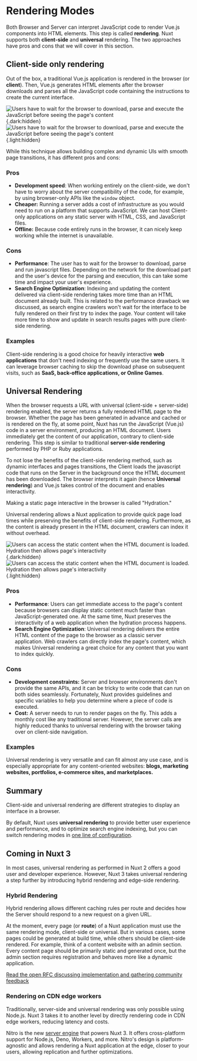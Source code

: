 # Rendering Modes

Both Browser and Server can interpret JavaScript code to render Vue.js components into HTML elements. This step is called **rendering**. Nuxt supports both **client-side** and **universal** rendering. The two approaches have pros and cons that we will cover in this section.

## Client-side only rendering

Out of the box, a traditional Vue.js application is rendered in the browser (or **client**). Then, Vue.js generates HTML elements after the browser downloads and parses all the JavaScript code containing the instructions to create the current interface.

![Users have to wait for the browser to download, parse and execute the JavaScript before seeing the page's content](/img/concepts/rendering/light/csr.svg){.dark:hidden}
![Users have to wait for the browser to download, parse and execute the JavaScript before seeing the page's content](/img/concepts/rendering/dark/csr.svg){.light:hidden}

While this technique allows building complex and dynamic UIs with smooth page transitions, it has different pros and cons:

### Pros

- **Development speed**: When working entirely on the client-side, we don't have to worry about the server compatibility of the code, for example, by using browser-only APIs like the `window` object.
- **Cheaper:** Running a server adds a cost of infrastructure as you would need to run on a platform that supports JavaScript. We can host Client-only applications on any static server with HTML, CSS, and JavaScript files.
- **Offline:** Because code entirely runs in the browser, it can nicely keep working while the internet is unavailable.

### Cons

- **Performance**: The user has to wait for the browser to download, parse and run javascript files. Depending on the network for the download part and the user's device for the parsing and execution, this can take some time and impact your user's experience.
- **Search Engine Optimization**: Indexing and updating the content delivered via client-side rendering takes more time than an HTML document already built. This is related to the performance drawback we discussed, as search engine crawlers won't wait for the interface to be fully rendered on their first try to index the page. Your content will take more time to show and update in search results pages with pure client-side rendering.

### Examples

Client-side rendering is a good choice for heavily interactive **web applications** that don't need indexing or frequently use the same users. It can leverage browser caching to skip the download phase on subsequent visits, such as **SaaS, back-office applications, or Online Games**.

## Universal Rendering

When the browser requests a URL with universal (client-side + server-side) rendering enabled, the server returns a fully rendered HTML page to the browser. Whether the page has been generated in advance and cached or is rendered on the fly, at some point, Nuxt has run the JavaScript (Vue.js) code in a server environment, producing an HTML document. Users immediately get the content of our application, contrary to client-side rendering. This step is similar to traditional **server-side rendering** performed by PHP or Ruby applications.

To not lose the benefits of the client-side rendering method, such as dynamic interfaces and pages transitions, the Client loads the javascript code that runs on the Server in the background once the HTML document has been downloaded. The browser interprets it again (hence **Universal rendering**) and Vue.js takes control of the document and enables interactivity.

Making a static page interactive in the browser is called "Hydration."

Universal rendering allows a Nuxt application to provide quick page load times while preserving the benefits of client-side rendering. Furthermore, as the content is already present in the HTML document, crawlers can index it without overhead.

![Users can access the static content when the HTML document is loaded. Hydration then allows page's interactivity](/img/concepts/rendering/light/ssr.svg){.dark:hidden}
![Users can access the static content when the HTML document is loaded. Hydration then allows page's interactivity](/img/concepts/rendering/dark/ssr.svg){.light:hidden}

### Pros

- **Performance**: Users can get immediate access to the page's content because browsers can display static content much faster than JavaScript-generated one. At the same time, Nuxt preserves the interactivity of a web application when the hydration process happens.
- **Search Engine Optimization**: Universal rendering delivers the entire HTML content of the page to the browser as a classic server application. Web crawlers can directly index the page's content, which makes Universal rendering a great choice for any content that you want to index quickly.

### Cons

- **Development constraints:** Server and browser environments don't provide the same APIs, and it can be tricky to write code that can run on both sides seamlessly. Fortunately, Nuxt provides guidelines and specific variables to help you determine where a piece of code is executed.
- **Cost:** A server needs to run to render pages on the fly. This adds a monthly cost like any traditional server. However, the server calls are highly reduced thanks to universal rendering with the browser taking over on client-side navigation.

### Examples

Universal rendering is very versatile and can fit almost any use case, and is especially appropriate for any content-oriented websites: **blogs, marketing websites, portfolios, e-commerce sites, and marketplaces.**

## Summary

Client-side and universal rendering are different strategies to display an interface in a browser.

By default, Nuxt uses **universal rendering** to provide better user experience and performance, and to optimize search engine indexing, but you can switch rendering modes in [one line of configuration](/guide/directory-structure/nuxt.config#ssr).

## Coming in Nuxt 3

In most cases, universal rendering as performed in Nuxt 2 offers a good user and developer experience. However, Nuxt 3 takes universal rendering a step further by introducing hybrid rendering and edge-side rendering.

### Hybrid Rendering

Hybrid rendering allows different caching rules per route and decides how the Server should respond to a new request on a given URL.

At the moment, every page (or **route**) of a Nuxt application must use the same rendering mode, client-side or universal. But in various cases, some pages could be generated at build time, while others should be client-side rendered. For example, think of a content website with an admin section. Every content page should be primarily static and generated once, but the admin section requires registration and behaves more like a dynamic application.

[Read the open RFC discussing implementation and gathering community feedback](https://github.com/nuxt/framework/discussions/560)

### Rendering on CDN edge workers

Traditionally, server-side and universal rendering was only possible using Node.js. Nuxt 3 takes it to another level by directly rendering code in CDN edge workers, reducing latency and costs.

Nitro is the new [server engine](/guide/concepts/server-engine) that powers Nuxt 3. It offers cross-platform support for Node.js, Deno, Workers, and more. Nitro's design is platform-agnostic and allows rendering a Nuxt application at the edge, closer to your users, allowing replication and further optimizations.
